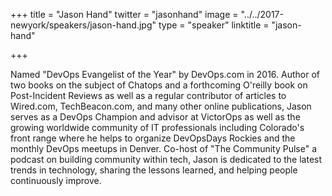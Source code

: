 +++
title = "Jason Hand"
twitter = "jasonhand"
image = "../../2017-newyork/speakers/jason-hand.jpg"
type = "speaker"
linktitle = "jason-hand"

+++

Named "DevOps Evangelist of the Year" by DevOps.com in 2016. Author of two books on the subject of Chatops and a forthcoming O'reilly book on Post-Incident Reviews as well as a regular contributor of articles to Wired.com, TechBeacon.com, and many other online publications, Jason serves as a DevOps Champion and advisor at VictorOps as well as the growing worldwide community of IT professionals including Colorado's front range where he helps to organize DevOpsDays Rockies and the monthly DevOps meetups in Denver. Co-host of "The Community Pulse" a podcast on building community within tech, Jason is dedicated to the latest trends in technology, sharing the lessons learned, and helping people continuously improve.

